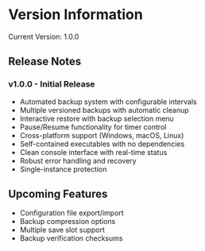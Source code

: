 # Version Information

Current Version: 1.0.0

## Release Notes

### v1.0.0 - Initial Release
- Automated backup system with configurable intervals
- Multiple versioned backups with automatic cleanup
- Interactive restore with backup selection menu
- Pause/Resume functionality for timer control
- Cross-platform support (Windows, macOS, Linux)
- Self-contained executables with no dependencies
- Clean console interface with real-time status
- Robust error handling and recovery
- Single-instance protection

## Upcoming Features
- Configuration file export/import
- Backup compression options
- Multiple save slot support
- Backup verification checksums
